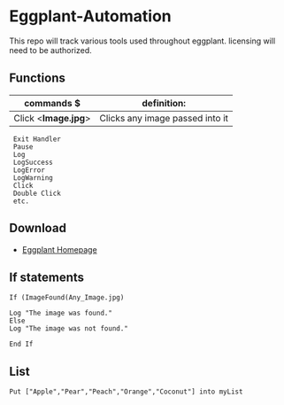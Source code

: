 # Eggplant-Automation
This repo will track various tools used throughout eggplant. licensing will need to be authorized.

## Functions

|                commands  $                   |                           definition:                              |
|----------------------------------------------|--------------------------------------------------------------------|
|  Click <**Image.jpg**>                           |  Clicks any image passed into it                                   |

```
 Exit Handler
 Pause
 Log
 LogSuccess
 LogError
 LogWarning
 Click 
 Double Click 
 etc.
```

## Download 
 - [Eggplant Homepage](https://www.eggplantsoftware.com/eggplant-functional-downloads)

## If statements
```
If (ImageFound(Any_Image.jpg)

Log "The image was found."
Else
Log "The image was not found."

End If
```

## List
```
Put ["Apple","Pear","Peach","Orange","Coconut"] into myList
```


